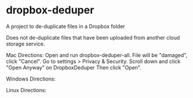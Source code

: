 # dropbox-deduper

A project to de-duplicate files in a Dropbox folder

Does not de-duplicate files that have been uploaded from another cloud storage service.


Mac Directions: Open and run dropbox-deduper-all.
                File will be "damaged", click "Cancel". 
                Go to settings > Privacy & Security.
                Scroll down and click "Open Anyway" on DropboxDeduper
                Then click "Open".

Windows Directions: 

Linux Directions: 